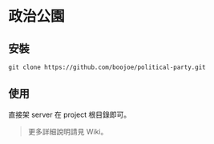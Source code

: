 # 政治公園

## 安裝

```shell
git clone https://github.com/boojoe/political-party.git
```

## 使用

直接架 server 在 project 根目錄即可。

> 更多詳細說明請見 Wiki。
